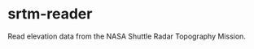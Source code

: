 srtm-reader
=======================

Read elevation data from the NASA Shuttle Radar Topography Mission.
